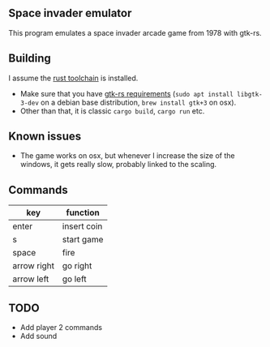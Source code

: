 Space invader emulator
-----------------------

This program emulates a space invader arcade game from 1978 with gtk-rs.

Building
--------
I assume the [rust toolchain](https://www.rust-lang.org) is installed.

 - Make sure that you have [gtk-rs requirements](http://gtk-rs.org/docs-src/requirements.html) 
(`sudo apt install libgtk-3-dev` on a debian base distribution, `brew install gtk+3` on osx).
 - Other than that, it is classic `cargo build`, `cargo run` etc.

Known issues
-------
 - The game works on osx, but whenever I increase the size of the windows, it gets really slow, 
 probably linked to the scaling.

Commands
-------
 
 | key         | function    |
 |-------------|-------------|
 | enter       | insert coin |
 | s           | start game  |
 | space       | fire        |
 | arrow right | go right    |
 | arrow left  | go left     |



 TODO
 ----
  - Add player 2 commands
  - Add sound